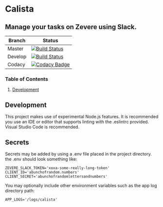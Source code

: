 # Calista
## Manage your tasks on Zevere using Slack.

| Branch | Status |
| --- | --- |
| Master | [![Build Status](https://travis-ci.org/Zevere/Chatbot-Calista.svg?branch=master)](https://travis-ci.org/Zevere/Chatbot-Calista) |
| Develop | [![Build Status](https://travis-ci.org/Zevere/Chatbot-Calista.svg?branch=develop)](https://travis-ci.org/Zevere/Chatbot-Calista) |
| Codacy | [![Codacy Badge](https://api.codacy.com/project/badge/Grade/650d1da005e147e9a2bf61aa6a578bf4)](https://www.codacy.com/app/Zevere/Chatbot-Calista?utm_source=github.com&amp;utm_medium=referral&amp;utm_content=Zevere/Chatbot-Calista&amp;utm_campaign=Badge_Grade) |
### Table of Contents
1. [Development](#development)

## Development
This project makes use of experimental Node.js features. It is recommended you use an IDE or editor that supports linting with the .eslintrc provided. Visual Studio Code is recommended.

## Secrets
Secrets may be added by using a .env file placed in the project directory. the .env should look something like:

```
ZEVERE_SLACK_TOKEN='xoxa-some-really-long-token'
CLIENT_ID='abunchofrandom.numbers'
CLIENT_SECRET='abunchofrandomlettersandnumbers'
```

You may optionally include other environment variables such as the app log directory path:

```
APP_LOGS='/logs/calista'
```
